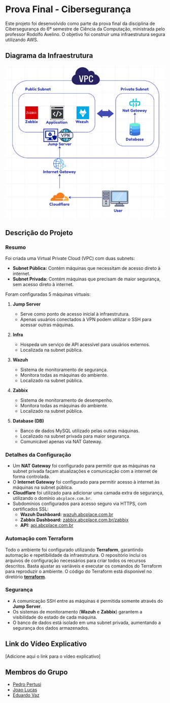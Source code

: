 # Prova Final - Cibersegurança

Este projeto foi desenvolvido como parte da prova final da disciplina de Cibersegurança do 6º semestre de Ciência da Computação, ministrada pelo professor Rodolfo Avelino. O objetivo foi construir uma infraestrutura segura utilizando AWS.

## Diagrama da Infraestrutura
![infra_diagram](assets/infra_diagram.png)

## Descrição do Projeto

### Resumo
Foi criada uma Virtual Private Cloud (VPC) com duas subnets:
- **Subnet Pública:** Contém máquinas que necessitam de acesso direto à internet.
- **Subnet Privada:** Contém máquinas que precisam de maior segurança, sem acesso direto à internet.

Foram configuradas 5 máquinas virtuais:

1. **Jump Server**
   - Serve como ponto de acesso inicial à infraestrutura.
   - Apenas usuários conectados à VPN podem utilizar o SSH para acessar outras máquinas.

2. **Infra**
   - Hospeda um serviço de API acessível para usuários externos.
   - Localizada na subnet pública.

3. **Wazuh**
   - Sistema de monitoramento de segurança.
   - Monitora todas as máquinas do ambiente.
   - Localizado na subnet pública.

4. **Zabbix**
   - Sistema de monitoramento de desempenho.
   - Monitora todas as máquinas do ambiente.
   - Localizado na subnet pública.

5. **Database (DB)**
   - Banco de dados MySQL utilizado pelas outras máquinas.
   - Localizado na subnet privada para maior segurança.
   - Comunicável apenas via NAT Gateway.

### Detalhes da Configuração
- Um **NAT Gateway** foi configurado para permitir que as máquinas na subnet privada façam atualizações e comunicação com a internet de forma controlada.
- O **Internet Gateway** foi configurado para permitir acesso à internet às máquinas na subnet pública.
- **Cloudflare** foi utilizado para adicionar uma camada extra de segurança, utilizando o domínio `abcplace.com.br`.
- Subdomínios configurados para acesso seguro via HTTPS, com certificados SSL:
  - **Wazuh Dashboard:** [wazuh.abcplace.com.br](https://wazuh.abcplace.com.br)
  - **Zabbix Dashboard:** [zabbix.abcplace.com.br/zabbix](https://zabbix.abcplace.com.br/zabbix)
  - **API:** [api.abcplace.com.br](https://api.abcplace.com.br)

### Automação com Terraform
Todo o ambiente foi configurado utilizando **Terraform**, garantindo automação e repetibilidade da infraestrutura. O repositório inclui os arquivos de configuração necessários para criar todos os recursos descritos. Basta ajustar as variáveis e executar os comandos do Terraform para reproduzir o ambiente. O código do Terraform está disponível no diretório **[terraform](./terraform)**.

### Segurança
- A comunicação SSH entre as máquinas é permitida somente através do **Jump Server**.
- Os sistemas de monitoramento (**Wazuh** e **Zabbix**) garantem a visibilidade do estado de cada máquina.
- O banco de dados está isolado em uma subnet privada, aumentando a segurança dos dados armazenados.

## Link do Vídeo Explicativo
[Adicione aqui o link para o vídeo explicativo]

## Membros do Grupo
- [Pedro Pertusi](https://github.com/PedroPertusi)
- [Joao Lucas](https://github.com/JoaoLucasMBC)
- [Eduardo Vaz](https://github.com/EduardoMVAz)
